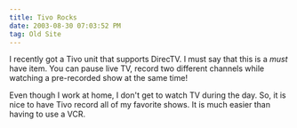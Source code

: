 ```yaml
---
title: Tivo Rocks
date: 2003-08-30 07:03:52 PM
tag: Old Site
---
```


I recently got a Tivo unit that supports DirecTV. I must say that this is a *must* have item. You can pause live TV, record two different channels while watching a pre-recorded show at the same time!

Even though I work at home, I don't get to watch TV during the day. So, it is nice to have Tivo record all of my favorite shows. It is much easier than having to use a VCR.